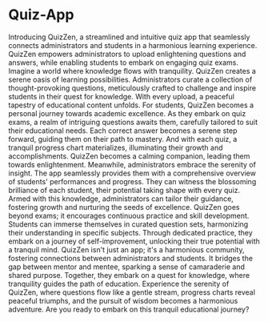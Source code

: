 # Quiz-App
 Introducing QuizZen, a streamlined and intuitive quiz app that seamlessly connects administrators and students in a harmonious learning experience. QuizZen empowers administrators to upload enlightening questions and answers, while enabling students to embark on engaging quiz exams.  Imagine a world where knowledge flows with tranquility. QuizZen creates a serene oasis of learning possibilities. Administrators curate a collection of thought-provoking questions, meticulously crafted to challenge and inspire students in their quest for knowledge. With every upload, a peaceful tapestry of educational content unfolds.  For students, QuizZen becomes a personal journey towards academic excellence. As they embark on quiz exams, a realm of intriguing questions awaits them, carefully tailored to suit their educational needs. Each correct answer becomes a serene step forward, guiding them on their path to mastery. And with each quiz, a tranquil progress chart materializes, illuminating their growth and accomplishments. QuizZen becomes a calming companion, leading them towards enlightenment.  Meanwhile, administrators embrace the serenity of insight. The app seamlessly provides them with a comprehensive overview of students' performances and progress. They can witness the blossoming brilliance of each student, their potential taking shape with every quiz. Armed with this knowledge, administrators can tailor their guidance, fostering growth and nurturing the seeds of excellence.  QuizZen goes beyond exams; it encourages continuous practice and skill development. Students can immerse themselves in curated question sets, harmonizing their understanding in specific subjects. Through dedicated practice, they embark on a journey of self-improvement, unlocking their true potential with a tranquil mind.  QuizZen isn't just an app; it's a harmonious community, fostering connections between administrators and students. It bridges the gap between mentor and mentee, sparking a sense of camaraderie and shared purpose. Together, they embark on a quest for knowledge, where tranquility guides the path of education.  Experience the serenity of QuizZen, where questions flow like a gentle stream, progress charts reveal peaceful triumphs, and the pursuit of wisdom becomes a harmonious adventure. Are you ready to embark on this tranquil educational journey?
